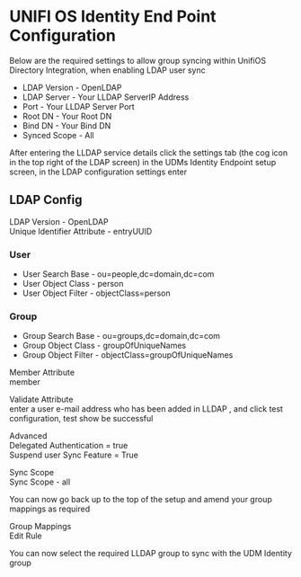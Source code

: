 # UNIFI OS Identity End Point Configuration 

Below are the required settings to allow group syncing within UnifiOS Directory Integration, when enabling LDAP user sync 

- LDAP Version - OpenLDAP 
- LDAP Server - Your LLDAP ServerIP Address 
- Port  - Your LLDAP Server Port 
- Root DN - Your Root DN 
- Bind DN - Your Bind DN 
- Synced Scope - All 

After entering the LLDAP service details click the settings tab (the cog icon in the top right of the LDAP screen) in the UDMs Identity Endpoint setup screen, in the LDAP configuration settings enter 

## LDAP Config 

LDAP Version - OpenLDAP   
Unique Identifier Attribute - entryUUID 

### User 

- User Search Base - ou=people,dc=domain,dc=com 
- User Object Class - person 
- User Object Filter - objectClass=person 

### Group 

- Group Search Base - ou=groups,dc=domain,dc=com 
- Group Object Class - groupOfUniqueNames 
- Group Object Filter - objectClass=groupOfUniqueNames 

Member Attribute   
member 

Validate Attribute   
enter a user e-mail address who has been added in LLDAP , and click test configuration, test show be successful 

Advanced   
Delegated Authentication = true   
Suspend user Sync Feature = True 

Sync Scope   
Sync Scope - all 

You can now go back up to the top of the setup and amend your group mappings as required 

Group Mappings   
Edit Rule 

You can now select the required LLDAP group to sync with the UDM Identity group
